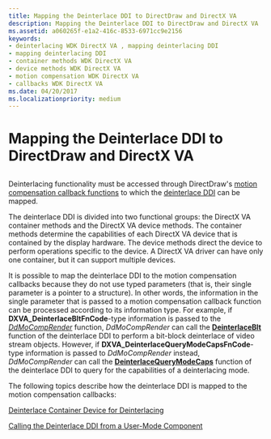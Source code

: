 ```yaml
---
title: Mapping the Deinterlace DDI to DirectDraw and DirectX VA
description: Mapping the Deinterlace DDI to DirectDraw and DirectX VA
ms.assetid: a060265f-e1a2-416c-8533-6971cc9e2156
keywords:
- deinterlacing WDK DirectX VA , mapping deinterlacing DDI
- mapping deinterlacing DDI
- container methods WDK DirectX VA
- device methods WDK DirectX VA
- motion compensation WDK DirectX VA
- callbacks WDK DirectX VA
ms.date: 04/20/2017
ms.localizationpriority: medium
---
```


# Mapping the Deinterlace DDI to DirectDraw and DirectX VA


## <span id="ddk_mapping_the_deinterlace_ddi_to_directdraw_and_directx_va_gg"></span><span id="DDK_MAPPING_THE_DEINTERLACE_DDI_TO_DIRECTDRAW_AND_DIRECTX_VA_GG"></span>


Deinterlacing functionality must be accessed through DirectDraw's [motion compensation callback functions](motion-compensation-callbacks.md) to which the [deinterlace DDI](https://msdn.microsoft.com/library/windows/hardware/ff552701) can be mapped.

The deinterlace DDI is divided into two functional groups: the DirectX VA container methods and the DirectX VA device methods. The container methods determine the capabilities of each DirectX VA device that is contained by the display hardware. The device methods direct the device to perform operations specific to the device. A DirectX VA driver can have only one container, but it can support multiple devices.

It is possible to map the deinterlace DDI to the motion compensation callbacks because they do not use typed parameters (that is, their single parameter is a pointer to a structure). In other words, the information in the single parameter that is passed to a motion compensation callback function can be processed according to its information type. For example, if **DXVA\_DeinterlaceBltFnCode**-type information is passed to the [*DdMoCompRender*](https://msdn.microsoft.com/library/windows/hardware/ff550248) function, *DdMoCompRender* can call the [**DeinterlaceBlt**](https://msdn.microsoft.com/library/windows/hardware/ff563924) function of the deinterlace DDI to perform a bit-block deinterlace of video stream objects. However, if **DXVA\_DeinterlaceQueryModeCapsFnCode**-type information is passed to *DdMoCompRender* instead, *DdMoCompRender* can call the [**DeinterlaceQueryModeCaps**](https://msdn.microsoft.com/library/windows/hardware/ff563946) function of the deinterlace DDI to query for the capabilities of a deinterlacing mode.

The following topics describe how the deinterlace DDI is mapped to the motion compensation callbacks:

[Deinterlace Container Device for Deinterlacing](deinterlace-container-device-for-deinterlacing.md)

[Calling the Deinterlace DDI from a User-Mode Component](calling-the-deinterlace-ddi-from-a-user-mode-component.md)

 

 





